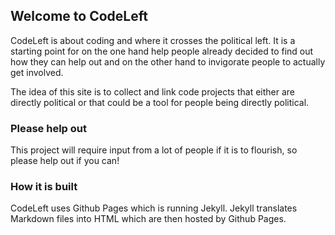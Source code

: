 ## Welcome to CodeLeft
CodeLeft is about coding and where it crosses the political left. It is a starting point for on the one hand help people already decided to find out how they can help out and on the other hand to invigorate people to actually get involved.

The idea of this site is to collect and link code projects that either are directly political or that could be a tool for people being directly political.

### Please help out
This project will require input from a lot of people if it is to flourish, so please help out if you can!

### How it is built
CodeLeft uses Github Pages which is running Jekyll. Jekyll translates Markdown files into HTML which are then hosted by Github Pages. 
